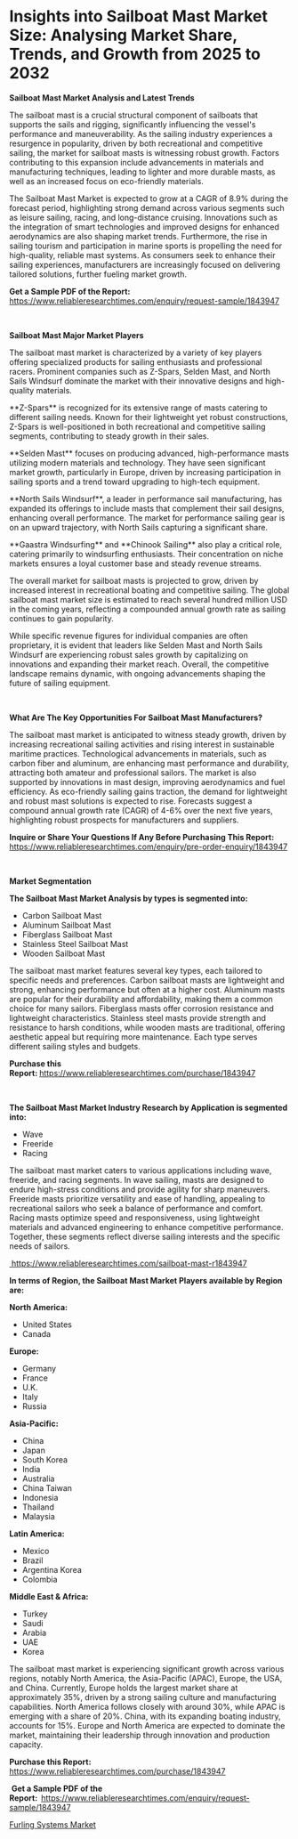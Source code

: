 <p><h1>Insights into Sailboat Mast Market Size: Analysing Market Share, Trends, and Growth from 2025 to 2032</h1></p><p><strong>Sailboat Mast Market Analysis and Latest Trends</strong></p>
<p><p>The sailboat mast is a crucial structural component of sailboats that supports the sails and rigging, significantly influencing the vessel's performance and maneuverability. As the sailing industry experiences a resurgence in popularity, driven by both recreational and competitive sailing, the market for sailboat masts is witnessing robust growth. Factors contributing to this expansion include advancements in materials and manufacturing techniques, leading to lighter and more durable masts, as well as an increased focus on eco-friendly materials.</p><p>The Sailboat Mast Market is expected to grow at a CAGR of 8.9% during the forecast period, highlighting strong demand across various segments such as leisure sailing, racing, and long-distance cruising. Innovations such as the integration of smart technologies and improved designs for enhanced aerodynamics are also shaping market trends. Furthermore, the rise in sailing tourism and participation in marine sports is propelling the need for high-quality, reliable mast systems. As consumers seek to enhance their sailing experiences, manufacturers are increasingly focused on delivering tailored solutions, further fueling market growth.</p></p>
<p><strong>Get a Sample PDF of the Report:&nbsp;</strong> <a href="https://www.reliableresearchtimes.com/enquiry/request-sample/1843947?utm_campaign=2096&utm_medium=2&utm_source=Github&utm_content=ia&utm_term=18022025&utm_id=sailboat-mast">https://www.reliableresearchtimes.com/enquiry/request-sample/1843947</a></p>
<p>&nbsp;</p>
<p><strong>Sailboat Mast Major Market Players</strong></p>
<p><p>The sailboat mast market is characterized by a variety of key players offering specialized products for sailing enthusiasts and professional racers. Prominent companies such as Z-Spars, Selden Mast, and North Sails Windsurf dominate the market with their innovative designs and high-quality materials.</p><p>**Z-Spars** is recognized for its extensive range of masts catering to different sailing needs. Known for their lightweight yet robust constructions, Z-Spars is well-positioned in both recreational and competitive sailing segments, contributing to steady growth in their sales.</p><p>**Selden Mast** focuses on producing advanced, high-performance masts utilizing modern materials and technology. They have seen significant market growth, particularly in Europe, driven by increasing participation in sailing sports and a trend toward upgrading to high-tech equipment.</p><p>**North Sails Windsurf**, a leader in performance sail manufacturing, has expanded its offerings to include masts that complement their sail designs, enhancing overall performance. The market for performance sailing gear is on an upward trajectory, with North Sails capturing a significant share.</p><p>**Gaastra Windsurfing** and **Chinook Sailing** also play a critical role, catering primarily to windsurfing enthusiasts. Their concentration on niche markets ensures a loyal customer base and steady revenue streams.</p><p>The overall market for sailboat masts is projected to grow, driven by increased interest in recreational boating and competitive sailing. The global sailboat mast market size is estimated to reach several hundred million USD in the coming years, reflecting a compounded annual growth rate as sailing continues to gain popularity.</p><p>While specific revenue figures for individual companies are often proprietary, it is evident that leaders like Selden Mast and North Sails Windsurf are experiencing robust sales growth by capitalizing on innovations and expanding their market reach. Overall, the competitive landscape remains dynamic, with ongoing advancements shaping the future of sailing equipment.</p></p>
<p>&nbsp;</p>
<p><strong>What Are The Key Opportunities For Sailboat Mast Manufacturers?</strong></p>
<p><p>The sailboat mast market is anticipated to witness steady growth, driven by increasing recreational sailing activities and rising interest in sustainable maritime practices. Technological advancements in materials, such as carbon fiber and aluminum, are enhancing mast performance and durability, attracting both amateur and professional sailors. The market is also supported by innovations in mast design, improving aerodynamics and fuel efficiency. As eco-friendly sailing gains traction, the demand for lightweight and robust mast solutions is expected to rise. Forecasts suggest a compound annual growth rate (CAGR) of 4-6% over the next five years, highlighting robust prospects for manufacturers and suppliers.</p></p>
<p><strong>Inquire or Share Your Questions If Any Before Purchasing This Report:</strong> <a href="https://www.reliableresearchtimes.com/enquiry/pre-order-enquiry/1843947?utm_campaign=2096&utm_medium=2&utm_source=Github&utm_content=ia&utm_term=18022025&utm_id=sailboat-mast">https://www.reliableresearchtimes.com/enquiry/pre-order-enquiry/1843947</a></p>
<p>&nbsp;</p>
<p><strong>Market Segmentation</strong></p>
<p><strong>The Sailboat Mast Market Analysis by types is segmented into:</strong></p>
<p><ul><li>Carbon Sailboat Mast</li><li>Aluminum Sailboat Mast</li><li>Fiberglass Sailboat Mast</li><li>Stainless Steel Sailboat Mast</li><li>Wooden Sailboat Mast</li></ul></p>
<p><p>The sailboat mast market features several key types, each tailored to specific needs and preferences. Carbon sailboat masts are lightweight and strong, enhancing performance but often at a higher cost. Aluminum masts are popular for their durability and affordability, making them a common choice for many sailors. Fiberglass masts offer corrosion resistance and lightweight characteristics. Stainless steel masts provide strength and resistance to harsh conditions, while wooden masts are traditional, offering aesthetic appeal but requiring more maintenance. Each type serves different sailing styles and budgets.</p></p>
<p><strong>Purchase this Report:&nbsp;</strong><a href="https://www.reliableresearchtimes.com/purchase/1843947?utm_campaign=2096&utm_medium=2&utm_source=Github&utm_content=ia&utm_term=18022025&utm_id=sailboat-mast">https://www.reliableresearchtimes.com/purchase/1843947</a></p>
<p>&nbsp;</p>
<p><strong>The Sailboat Mast Market Industry Research by Application is segmented into:</strong></p>
<p><ul><li>Wave</li><li>Freeride</li><li>Racing</li></ul></p>
<p><p>The sailboat mast market caters to various applications including wave, freeride, and racing segments. In wave sailing, masts are designed to endure high-stress conditions and provide agility for sharp maneuvers. Freeride masts prioritize versatility and ease of handling, appealing to recreational sailors who seek a balance of performance and comfort. Racing masts optimize speed and responsiveness, using lightweight materials and advanced engineering to enhance competitive performance. Together, these segments reflect diverse sailing interests and the specific needs of sailors.</p></p>
<p><a href="https://www.reliableresearchtimes.com/sailboat-mast-r1843947?utm_campaign=2096&utm_medium=2&utm_source=Github&utm_content=ia&utm_term=18022025&utm_id=sailboat-mast">&nbsp;https://www.reliableresearchtimes.com/sailboat-mast-r1843947</a></p>
<p><strong>In terms of Region, the Sailboat Mast Market Players available by Region are:</strong></p>
<p>
    <p> <strong> North America: </strong>
        <ul>
            <li>United States</li>
            <li>Canada</li>
        </ul>
        </p> 
    <p> <strong> Europe: </strong>
        <ul>
            <li>Germany</li>
            <li>France</li>
            <li>U.K.</li>
            <li>Italy</li>
            <li>Russia</li>
        </ul>
        </p> 
    <p> <strong> Asia-Pacific: </strong>
        <ul>
            <li>China</li>
            <li>Japan</li>
            <li>South Korea</li>
            <li>India</li>
            <li>Australia</li>
            <li>China Taiwan</li>
            <li>Indonesia</li>
            <li>Thailand</li>
            <li>Malaysia</li>
        </ul>
        </p> 
    <p> <strong> Latin America: </strong>
        <ul>
            <li>Mexico</li>
            <li>Brazil</li>
            <li>Argentina Korea</li>
            <li>Colombia</li>
        </ul>
        </p> 
    <p> <strong> Middle East & Africa: </strong>
        <ul>
            <li>Turkey</li>
            <li>Saudi</li>
            <li>Arabia</li>
            <li>UAE</li>
            <li>Korea</li>
        </ul>
    </p>
    </p>
<p><p>The sailboat mast market is experiencing significant growth across various regions, notably North America, the Asia-Pacific (APAC), Europe, the USA, and China. Currently, Europe holds the largest market share at approximately 35%, driven by a strong sailing culture and manufacturing capabilities. North America follows closely with around 30%, while APAC is emerging with a share of 20%. China, with its expanding boating industry, accounts for 15%. Europe and North America are expected to dominate the market, maintaining their leadership through innovation and production capacity.</p></p>
<p><strong>Purchase this Report: </strong><a href="https://www.reliableresearchtimes.com/purchase/1843947?utm_campaign=2096&utm_medium=2&utm_source=Github&utm_content=ia&utm_term=18022025&utm_id=sailboat-mast">https://www.reliableresearchtimes.com/purchase/1843947</a></p>
<p>&nbsp;<strong>Get a Sample PDF of the Report:&nbsp;&nbsp;</strong><a href="https://www.reliableresearchtimes.com/enquiry/request-sample/1843947?utm_campaign=2096&utm_medium=2&utm_source=Github&utm_content=ia&utm_term=18022025&utm_id=sailboat-mast">https://www.reliableresearchtimes.com/enquiry/request-sample/1843947</a></p>
<p><strong></strong></p>
<p><p><a href="https://github.com/NarcisoFerry/Market-Research-Report-List-1/blob/main/furling-systems-market.md?utm_campaign=2096&utm_medium=2&utm_source=Github&utm_content=ia&utm_term=18022025&utm_id=sailboat-mast">Furling Systems Market</a></p></p>